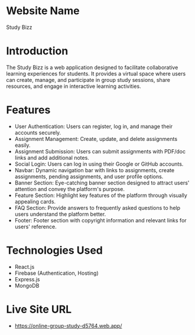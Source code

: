 # Website Name
Study Bizz

# Introduction
The Study Bizz is a web application designed to facilitate collaborative learning experiences for students. It provides a virtual space where users can create, manage, and participate in group study sessions, share resources, and engage in interactive learning activities.

# Features
- User Authentication: Users can register, log in, and manage their accounts securely.
- Assignment Management: Create, update, and delete assignments easily.
- Assignment Submission: Users can submit assignments with PDF/doc links and add additional notes.
- Social Login: Users can log in using their Google or GitHub accounts.
- Navbar: Dynamic navigation bar with links to assignments, create assignments, pending assignments, and user profile options.
- Banner Section: Eye-catching banner section designed to attract users' attention and convey the platform's purpose.
- Feature Section: Highlight key features of the platform through visually appealing cards.
- FAQ Section: Provide answers to frequently asked questions to help users understand the platform better.
- Footer: Footer section with copyright information and relevant links for users' reference.

# Technologies Used
- React.js
- Firebase (Authentication, Hosting)
- Express.js
- MongoDB

# Live Site URL
- https://online-group-study-d5764.web.app/

